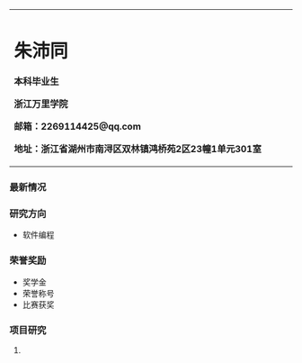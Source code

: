 <table border="0">
  <tr>
    <td width="75%">
      <h1>朱沛同</h1>
      <p><b>本科毕业生</b></p>
      <p><b>浙江万里学院</b></p>
      <p><b>邮箱：2269114425@qq.com</b></p>
      <p><b>地址：浙江省湖州市南浔区双林镇鸿桥苑2区23幢1单元301室</b></p>
    </td>
  </tr>
</table>

### 最新情况
### 研究方向
 - 软件编程
### 荣誉奖励
 - 奖学金
 - 荣誉称号
 - 比赛获奖
### 项目研究
1.
